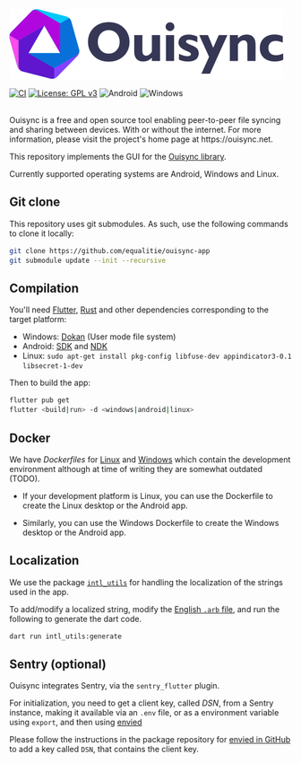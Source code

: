 <img src="assets/OuisyncFull.png"/>
<br/>

[![CI](https://github.com/equalitie/ouisync-app/actions/workflows/ci.yml/badge.svg)](https://github.com/equalitie/ouisync-app/actions/workflows/ci.yml)
[![License: GPL v3](https://img.shields.io/badge/License-GPLv3-blue.svg)](https://www.gnu.org/licenses/gpl-3.0)
![Android](https://img.shields.io/badge/Android-3DDC84?style=flat-squarte&logo=android&logoColor=white)
![Windows](https://img.shields.io/badge/Windows-0078D6?style=flat-squarte&logo=windows&logoColor=white)

<br/>
Ouisync is a free and open source tool enabling peer-to-peer file syncing and
sharing between devices. With or without the internet. For more information,
please visit the project's home page at https://ouisync.net.

This repository implements the GUI for the [Ouisync library](https://github.com/equalitie/ouisync).

Currently supported operating systems are Android, Windows and Linux.

## Git clone

This repository uses git submodules. As such, use the following commands to clone it locally:

```bash
git clone https://github.com/equalitie/ouisync-app
git submodule update --init --recursive
```

## Compilation

You'll need [Flutter](https://docs.flutter.dev/get-started/install), [Rust](https://www.rust-lang.org/tools/install) and other dependencies corresponding to the target platform:

* Windows: [Dokan](https://github.com/dokan-dev/dokany/releases) (User mode file system)
* Android: [SDK](https://developer.android.com/) and [NDK](https://developer.android.com/studio/projects/install-ndk)
* Linux: `sudo apt-get install pkg-config libfuse-dev appindicator3-0.1 libsecret-1-dev`

Then to build the app:

```bash
flutter pub get
flutter <build|run> -d <windows|android|linux>
```

## Docker

We have *Dockerfiles* for
[Linux](https://github.com/equalitie/ouisync-app/blob/master/docker/dev/linux/Dockerfile)
and
[Windows](https://github.com/equalitie/ouisync-app/blob/master/docker/dev/windows/Dockerfile)
which contain the development environment although at time of writing they are
somewhat outdated (TODO).

   - If your development platform is Linux, you can use the Dockerfile to
     create the Linux desktop or the Android app.

   - Similarly, you can use the Windows Dockerfile to create the Windows
     desktop or the Android app.

## Localization

We use the package [`intl_utils`](https://pub.dev/packages/intl_utils) for handling the localization of the strings used in the app.

To add/modify a localized string, modify the [English `.arb`
file](lib/l10n/intl_en.arb), and run the following to generate the dart code.

```bash
dart run intl_utils:generate
```

## Sentry (optional)

Ouisync integrates Sentry, via the `sentry_flutter` plugin.

For initialization, you need to get a client key, called _DSN_, from a Sentry instance, making it available via an `.env` file, or as a environment variable using `export`, and then using [envied](https://github.com/petercinibulk/envied)

Please follow the instructions in the package repository for [envied in GitHub](https://github.com/petercinibulk/envied#table-of-contents) to add a key called `DSN`, that contains the client key.
